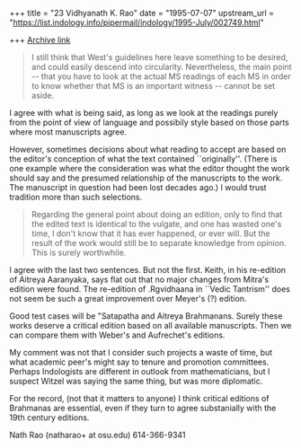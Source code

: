 +++
title = "23 Vidhyanath K. Rao"
date = "1995-07-07"
upstream_url = "https://list.indology.info/pipermail/indology/1995-July/002749.html"

+++
[Archive link](https://list.indology.info/pipermail/indology/1995-July/002749.html)

> I still think that West's guidelines here leave something to be desired,
> and could easily descend into circularity.  Nevertheless, the main point
> -- that you have to look at the actual MS readings of each MS in order
> to know whether that MS is an important witness -- cannot be set aside.

I agree with what is being said, as long as we look at the readings purely
from the point of view of language and possibily style based on those parts
where most manuscripts agree. 

However, sometimes decisions about what reading to accept are based on the
editor's conception of what the text contained ``originally''. (There is
one example where the consideration was what the editor thought the work
should say and the presumed relationship of the manuscripts to the work.
The manuscript in question had been lost decades ago.) I would trust
tradition more than such selections.

> Regarding the general point about doing an edition, only to find that
> the edited text is identical to the vulgate, and one has wasted one's
> time, I don't know that it has ever happened, or ever will.  But the
> result of the work would still be to separate knowledge from opinion.
> This is surely worthwhile.

I agree with the last two sentences. But not the first. Keith, in his
re-edition of Aitreya Aaranyaka, says flat out that no major changes
from Mitra's edition were found. The re-edition of .Rgvidhaana in
``Vedic Tantrism'' does not seem be such a great improvement over Meyer's (?)
edition.

Good test cases will be "Satapatha and Aitreya Brahmanans. Surely these
works deserve a critical edition based on all available manuscripts.
Then we can compare them with Weber's and Aufrechet's editions.

My comment was not that I consider such projects a waste of time, but
what academic peer's might say to tenure and promotion committees.
Perhaps Indologists are different in outlook from mathematicians, but
I suspect Witzel was saying the same thing, but was more diplomatic.

For the record, (not that it matters to anyone) I think critical editions
of Brahmanas are essential, even if they turn to agree substanially with
the 19th century editions.

Nath Rao (natharao+ at osu.edu)		614-366-9341





